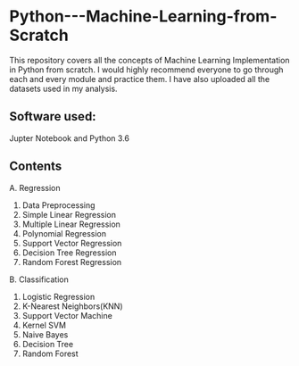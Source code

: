# Python---Machine-Learning-from-Scratch
This repository covers all the concepts of Machine Learning Implementation in Python from scratch. I would highly recommend everyone to go through each and every module and practice them. I have also uploaded all the datasets used in my analysis.

## Software used:
Jupter Notebook and Python 3.6

## Contents 
A.  Regression

1. Data Preprocessing
2. Simple Linear Regression
3. Multiple Linear Regression
4. Polynomial Regression
5. Support Vector Regression
6. Decision Tree Regression
7. Random Forest Regression

B.  Classification

1. Logistic Regression
2. K-Nearest Neighbors(KNN)
3. Support Vector Machine
4. Kernel SVM
5. Naive Bayes
6. Decision Tree
7. Random Forest
